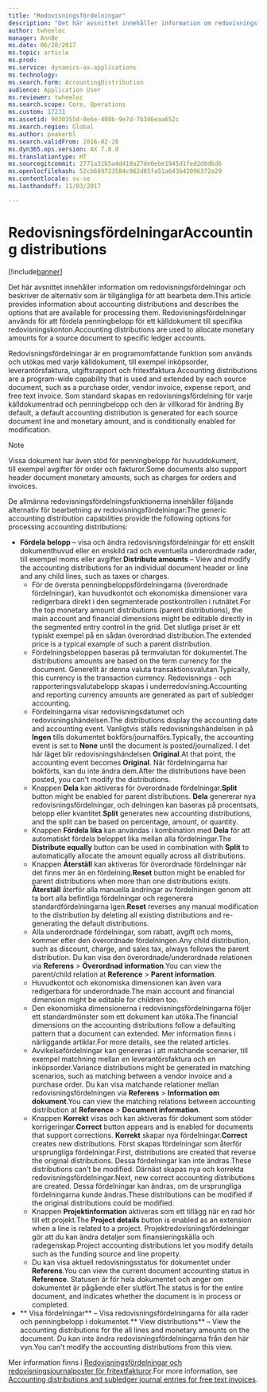 ```yaml
---
title: "Redovisningsfördelningar"
description: "Det här avsnittet innehåller information om redovisningsfördelningar och beskriver de alternativ som är tillgängliga för att bearbeta dem. Redovisningsfördelningar används för att fördela penningbelopp för ett källdokument till specifika redovisningskonton."
author: twheeloc
manager: AnnBe
ms.date: 06/20/2017
ms.topic: article
ms.prod: 
ms.service: dynamics-ax-applications
ms.technology: 
ms.search.form: AccountingDistribution
audience: Application User
ms.reviewer: twheeloc
ms.search.scope: Core, Operations
ms.custom: 17231
ms.assetid: 9030355d-8e6e-408b-9e7d-7b346eaa652c
ms.search.region: Global
ms.author: peakerbl
ms.search.validFrom: 2016-02-28
ms.dyn365.ops.version: AX 7.0.0
ms.translationtype: HT
ms.sourcegitcommit: 2771a31b5a4d418a27de0ebe1945d1fed2d8d6d6
ms.openlocfilehash: 52cb689723584c862d85fa51a643b42096372a29
ms.contentlocale: sv-se
ms.lasthandoff: 11/03/2017

---
```


# <a name="accounting-distributions"></a><span data-ttu-id="12da2-104">Redovisningsfördelningar</span><span class="sxs-lookup"><span data-stu-id="12da2-104">Accounting distributions</span></span>

[!include[banner](../includes/banner.md)]


<span data-ttu-id="12da2-105">Det här avsnittet innehåller information om redovisningsfördelningar och beskriver de alternativ som är tillgängliga för att bearbeta dem.</span><span class="sxs-lookup"><span data-stu-id="12da2-105">This article provides information about accounting distributions and describes the options that are available for processing them.</span></span> <span data-ttu-id="12da2-106">Redovisningsfördelningar används för att fördela penningbelopp för ett källdokument till specifika redovisningskonton.</span><span class="sxs-lookup"><span data-stu-id="12da2-106">Accounting distributions are used to allocate monetary amounts for a source document to specific ledger accounts.</span></span> 

<span data-ttu-id="12da2-107">Redovisningsfördelningar är en programomfattande funktion som används och utökas med varje källdokument, till exempel inköpsorder, leverantörsfaktura, utgiftsrapport och fritextfaktura.</span><span class="sxs-lookup"><span data-stu-id="12da2-107">Accounting distributions are a program-wide capability that is used and extended by each source document, such as a purchase order, vendor invoice, expense report, and free text invoice.</span></span> <span data-ttu-id="12da2-108">Som standard skapas en redovisningsfördelning för varje källdokumentrad och penningbelopp och den är villkorad för ändring.</span><span class="sxs-lookup"><span data-stu-id="12da2-108">By default, a default accounting distribution is generated for each source document line and monetary amount, and is conditionally enabled for modification.</span></span> 

> [!Note] 
> <span data-ttu-id="12da2-109">Vissa dokument har även stöd för penningbelopp för huvuddokument, till exempel avgifter för order och fakturor.</span><span class="sxs-lookup"><span data-stu-id="12da2-109">Some documents also support header document monetary amounts, such as charges for orders and invoices.</span></span> 

<span data-ttu-id="12da2-110">De allmänna redovisningsfördelningsfunktionerna innehåller följande alternativ för bearbetning av redovisningsfördelningar:</span><span class="sxs-lookup"><span data-stu-id="12da2-110">The generic accounting distribution capabilities provide the following options for processing accounting distributions:</span></span>

-   <span data-ttu-id="12da2-111">**Fördela belopp** – visa och ändra redovisningsfördelningar för ett enskilt dokumenthuvud eller en enskild rad och eventuella underordnade rader, till exempel moms eller avgifter.</span><span class="sxs-lookup"><span data-stu-id="12da2-111">**Distribute amounts** – View and modify the accounting distributions for an individual document header or line and any child lines, such as taxes or charges.</span></span>
    -   <span data-ttu-id="12da2-112">För de översta penningbeloppsfördelningarna (överordnade fördelningar), kan huvudkontot och ekonomiska dimensioner vara redigerbara direkt i den segmenterade postkontrollen i rutnätet.</span><span class="sxs-lookup"><span data-stu-id="12da2-112">For the top monetary amount distributions (parent distributions), the main account and financial dimensions might be editable directly in the segmented entry control in the grid.</span></span> <span data-ttu-id="12da2-113">Det slutliga priset är ett typiskt exempel på en sådan överordnad distribution.</span><span class="sxs-lookup"><span data-stu-id="12da2-113">The extended price is a typical example of such a parent distribution.</span></span>
    -   <span data-ttu-id="12da2-114">Fördelningsbeloppen baseras på termvalutan för dokumentet.</span><span class="sxs-lookup"><span data-stu-id="12da2-114">The distributions amounts are based on the term currency for the document.</span></span> <span data-ttu-id="12da2-115">Generellt är denna valuta transaktionsvalutan.</span><span class="sxs-lookup"><span data-stu-id="12da2-115">Typically, this currency is the transaction currency.</span></span> <span data-ttu-id="12da2-116">Redovisnings - och rapporteringsvalutabelopp skapas i underredovisning.</span><span class="sxs-lookup"><span data-stu-id="12da2-116">Accounting and reporting currency amounts are generated as part of subledger accounting.</span></span>
    -   <span data-ttu-id="12da2-117">Fördelningarna visar redovisningsdatumet och redovisningshändelsen.</span><span class="sxs-lookup"><span data-stu-id="12da2-117">The distributions display the accounting date and accounting event.</span></span> <span data-ttu-id="12da2-118">Vanligtvis ställs redovisningshändelsen in på **Ingen** tills dokumentet bokförs/journalförs.</span><span class="sxs-lookup"><span data-stu-id="12da2-118">Typically, the accounting event is set to **None** until the document is posted/journalized.</span></span> <span data-ttu-id="12da2-119">I det här läget blir redovisningshändelsen **Original**.</span><span class="sxs-lookup"><span data-stu-id="12da2-119">At that point, the accounting event becomes **Original**.</span></span> <span data-ttu-id="12da2-120">När fördelningarna har bokförts, kan du inte ändra dem.</span><span class="sxs-lookup"><span data-stu-id="12da2-120">After the distributions have been posted, you can't modify the distributions.</span></span>
    -   <span data-ttu-id="12da2-121">Knappen **Dela** kan aktiveras för överordnade fördelningar.</span><span class="sxs-lookup"><span data-stu-id="12da2-121">**Split** button might be enabled for parent distributions.</span></span> <span data-ttu-id="12da2-122">**Dela** genererar nya redovisningsfördelningar, och delningen kan baseras på procentsats, belopp eller kvantitet.</span><span class="sxs-lookup"><span data-stu-id="12da2-122">**Split** generates new accounting distributions, and the split can be based on percentage, amount, or quantity.</span></span>
    -   <span data-ttu-id="12da2-123">Knappen **Fördela lika** kan användas i kombination med **Dela** för att automatiskt fördela beloppet lika mellan alla fördelningar.</span><span class="sxs-lookup"><span data-stu-id="12da2-123">The **Distribute equally** button can be used in combination with **Split** to automatically allocate the amount equally across all distributions.</span></span>
    -   <span data-ttu-id="12da2-124">Knappen **Återställ** kan aktiveras för överordnade fördelningar när det finns mer än en fördelning.</span><span class="sxs-lookup"><span data-stu-id="12da2-124">**Reset** button might be enabled for parent distributions when more than one distributions exists.</span></span> <span data-ttu-id="12da2-125">**Återställ** återför alla manuella ändringar av fördelningen genom att ta bort alla befintliga fördelningar och regenerera standardfördelningarna igen.</span><span class="sxs-lookup"><span data-stu-id="12da2-125">**Reset** reverses any manual modification to the distribution by deleting all existing distributions and re-generating the default distributions.</span></span>
    -   <span data-ttu-id="12da2-126">Alla underordnade fördelningar, som rabatt, avgift och moms, kommer efter den överordnade fördelningen.</span><span class="sxs-lookup"><span data-stu-id="12da2-126">Any child distribution, such as discount, charge, and sales tax, always follows the parent distribution.</span></span> <span data-ttu-id="12da2-127">Du kan visa den överordnade/underordnade relationen via **Referens** &gt; **Överordnad information**.</span><span class="sxs-lookup"><span data-stu-id="12da2-127">You can view the parent/child relation at **Reference** &gt; **Parent information**.</span></span>
    -   <span data-ttu-id="12da2-128">Huvudkontot och ekonomiska dimensionen kan även vara redigerbara för underordnade.</span><span class="sxs-lookup"><span data-stu-id="12da2-128">The main account and financial dimension might be editable for children too.</span></span>
    -   <span data-ttu-id="12da2-129">Den ekonomiska dimensionerna i redovisningsfördelningarna följer ett standardmönster som ett dokument kan utöka.</span><span class="sxs-lookup"><span data-stu-id="12da2-129">The financial dimensions on the accounting distributions follow a defaulting pattern that a document can extended.</span></span> <span data-ttu-id="12da2-130">Mer information finns i närliggande artiklar.</span><span class="sxs-lookup"><span data-stu-id="12da2-130">For more details, see the related articles.</span></span>
    -   <span data-ttu-id="12da2-131">Avvikelsefördelningar kan genereras i att matchande scenarier, till exempel matchning mellan en leverantörsfaktura och en inköpsorder.</span><span class="sxs-lookup"><span data-stu-id="12da2-131">Variance distributions might be generated in matching scenarios, such as matching between a vendor invoice and a purchase order.</span></span> <span data-ttu-id="12da2-132">Du kan visa matchande relationer mellan redovisningsfördelningen via **Referens** &gt; **Information om dokument**.</span><span class="sxs-lookup"><span data-stu-id="12da2-132">You can view the matching relations between accounting distribution at **Reference** &gt; **Document information**.</span></span>
    -   <span data-ttu-id="12da2-133">Knappen **Korrekt** visas och kan aktiveras för dokument som stöder korrigeringar.</span><span class="sxs-lookup"><span data-stu-id="12da2-133">**Correct** button appears and is enabled for documents that support corrections.</span></span> <span data-ttu-id="12da2-134">**Korrekt** skapar nya fördelningar.</span><span class="sxs-lookup"><span data-stu-id="12da2-134">**Correct** creates new distributions.</span></span> <span data-ttu-id="12da2-135">Först skapas fördelningar som återför ursprungliga fördelningar.</span><span class="sxs-lookup"><span data-stu-id="12da2-135">First, distributions are created that reverse the original distributions.</span></span> <span data-ttu-id="12da2-136">Dessa fördelningar kan inte ändras.</span><span class="sxs-lookup"><span data-stu-id="12da2-136">These distributions can't be modified.</span></span> <span data-ttu-id="12da2-137">Därnäst skapas nya och korrekta redovisningsfördelningar.</span><span class="sxs-lookup"><span data-stu-id="12da2-137">Next, new correct accounting distributions are created.</span></span> <span data-ttu-id="12da2-138">Dessa fördelningar kan ändras, om de ursprungliga fördelningarna kunde ändras.</span><span class="sxs-lookup"><span data-stu-id="12da2-138">These distributions can be modified if the original distributions could be modified.</span></span>
    -   <span data-ttu-id="12da2-139">Knappen **Projektinformation** aktiveras som ett tillägg när en rad hör till ett projekt.</span><span class="sxs-lookup"><span data-stu-id="12da2-139">The **Project details** button is enabled as an extension when a line is related to a project.</span></span> <span data-ttu-id="12da2-140">Projektredovisningsfördelningar gör att du kan ändra detaljer som finansieringskälla och radegenskap.</span><span class="sxs-lookup"><span data-stu-id="12da2-140">Project accounting distributions let you modify details such as the funding source and line property.</span></span>
    -   <span data-ttu-id="12da2-141">Du kan visa aktuell redovisningsstatus för dokumentet under **Referens**.</span><span class="sxs-lookup"><span data-stu-id="12da2-141">You can view the current document accounting status in **Reference**.</span></span> <span data-ttu-id="12da2-142">Statusen är för hela dokumentet och anger om dokumentet är pågående eller slutfört.</span><span class="sxs-lookup"><span data-stu-id="12da2-142">The status is for the entire document, and indicates whether the document is in process or completed.</span></span>
-   <span data-ttu-id="12da2-143">** Visa fördelningar** – Visa redovisningsfördelningarna för alla rader och penningbelopp i dokumentet.</span><span class="sxs-lookup"><span data-stu-id="12da2-143">** View distributions** – View the accounting distributions for the all lines and monetary amounts on the document.</span></span> <span data-ttu-id="12da2-144">Du kan inte ändra redovisningsfördelningarna från den här vyn.</span><span class="sxs-lookup"><span data-stu-id="12da2-144">You can't modify the accounting distributions from this view.</span></span>


<span data-ttu-id="12da2-145">Mer information finns i [Redovisningsfördelningar och redovisningsjournalposter för fritextfakturor](accounting-distributions-subledger-journal-entries-vendor-invoices.md).</span><span class="sxs-lookup"><span data-stu-id="12da2-145">For more information, see [Accounting distributions and subledger journal entries for free text invoices](accounting-distributions-subledger-journal-entries-vendor-invoices.md).</span></span>



